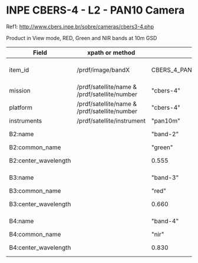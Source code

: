 # INPE CBERS-4 - L2 - PAN10 Camera

Ref1: http://www.cbers.inpe.br/sobre/cameras/cbers3-4.php

Product in View mode, RED, Green and NIR bands at 10m GSD

|  Field  | xpath or method  |  Example | Notes |
|---|---|---|---|
| item_id | /prdf/image/bandX | CBERS_4_PAN10M_20190510_027_076_L2_BAND4 | Remove path and extension from basename |
| mission | /prdf/satellite/name & /prdf/satellite/number | "cbers-4" | |
| platform | /prdf/satellite/name & /prdf/satellite/number | "cbers-4" | |
| instruments | /prdf/satellite/instrument | "pan10m" | PAN10M |
| B2:name | | "band-2" | hardcoded, from /prdf/availableBands |
| B2:common_name | | "green" | hardcoded |
| B2:center_wavelength | | 0.555 | hardcoded, 520 - 590 |
| B3:name | | "band-3" | hardcoded, from /prdf/availableBands |
| B3:common_name | | "red" | hardcoded |
| B3:center_wavelength | | 0.660 | hardcoded, 630 - 690 |
| B4:name | | "band-4" | hardcoded, from /prdf/availableBands |
| B4:common_name | | "nir" | hardcoded |
| B4:center_wavelength | | 0.830 | hardcoded, 770 - 890